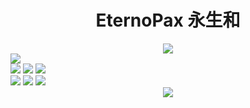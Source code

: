 <div align=center>
  <h1> EternoPax 永生和 </h1>
</div>

<div align=center>
  <img src="https://github-readme-stats.vercel.app/api?username=AlicDanclic&show_icons=true&theme=radical">
</div>

<div align-center>
  <img src="./Bitmap/User.png">
</div>

<div align-center>
  <img src="https://img.shields.io/badge/技能-硬件-yellow">
  <img src="https://img.shields.io/badge/技能-单片机-yellow">
  <img src="https://img.shields.io/badge/技能-软件-yellow">
</div>

<div align-center>
  <img src="https://img.shields.io/badge/爱好-吉他-red">
  <img src="https://img.shields.io/badge/爱好-单片机-red">
  <img src="https://img.shields.io/badge/爱好-读书-red">
</div>

<div align=center>
  <img src="https://profile-counter.glitch.me/AlicDanclic/count.svg">
</div>
